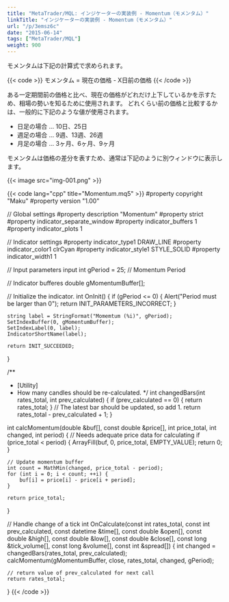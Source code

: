 ```yaml
---
title: "MetaTrader/MQL: インジケーターの実装例 - Momentum（モメンタム）"
linkTitle: "インジケーターの実装例 - Momentum（モメンタム）"
url: "/p/3emsz6c"
date: "2015-06-14"
tags: ["MetaTrader/MQL"]
weight: 900
---
```


モメンタムは下記の計算式で求められます。

{{< code >}}
モメンタム = 現在の価格 - X日前の価格
{{< /code >}}

ある一定期間前の価格と比べ、現在の価格がどれだけ上下しているかを示すため、相場の勢いを知るために使用されます。
どれくらい前の価格と比較するかは、一般的に下記のような値が使用されます。

- 日足の場合 ... 10日、25日
- 週足の場合 ... 9週、13週、26週
- 月足の場合 ... 3ヶ月、6ヶ月、9ヶ月

モメンタムは価格の差分を表すため、通常は下記のように別ウィンドウに表示します。

{{< image src="img-001.png" >}}

{{< code lang="cpp" title="Momentum.mq5" >}}
#property copyright "Maku"
#property version   "1.00"

// Global settings
#property description "Momentum"
#property strict
#property indicator_separate_window
#property indicator_buffers 1
#property indicator_plots   1

// Indicator settings
#property indicator_type1   DRAW_LINE
#property indicator_color1  clrCyan
#property indicator_style1  STYLE_SOLID
#property indicator_width1  1

// Input parameters
input int gPeriod = 25;  // Momentum Period

// Indicator bufferes
double gMomentumBuffer[];

// Initialize the indicator.
int OnInit() {
    if (gPeriod <= 0) {
        Alert("Period must be larger than 0");
        return INIT_PARAMETERS_INCORRECT;
    }

    string label = StringFormat("Momemtum (%i)", gPeriod);
    SetIndexBuffer(0, gMomentumBuffer);
    SetIndexLabel(0, label);
    IndicatorShortName(label);

    return INIT_SUCCEEDED;
}

/**
 * [Utility]
 * How many candles should be re-calculated.
 */
int changedBars(int rates_total, int prev_calculated) {
    if (prev_calculated == 0) {
        return rates_total;
    }
    // The latest bar should be updated, so add 1.
    return rates_total - prev_calculated + 1;
}

int calcMomentum(double &buf[], const double &price[],
        int price_total, int changed, int period) {
    // Needs adequate price data for calculating
    if (price_total < period) {
        ArrayFill(buf, 0, price_total, EMPTY_VALUE);
        return 0;
    }

    // Update momentum buffer
    int count = MathMin(changed, price_total - period);
    for (int i = 0; i < count; ++i) {
        buf[i] = price[i] - price[i + period];
    }

    return price_total;
}

// Handle change of a tick
int OnCalculate(const int rates_total,
                const int prev_calculated,
                const datetime &time[],
                const double &open[],
                const double &high[],
                const double &low[],
                const double &close[],
                const long &tick_volume[],
                const long &volume[],
                const int &spread[]) {
    int changed = changedBars(rates_total, prev_calculated);
    calcMomentum(gMomentumBuffer, close, rates_total, changed, gPeriod);

    // return value of prev_calculated for next call
    return rates_total;
}
{{< /code >}}

